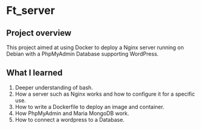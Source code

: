 # Ft_server
## Project overview

This project aimed at using Docker to deploy a Nginx server running on Debian with a PhpMyAdmin Database supporting WordPress.

## What I learned

1. Deeper understanding of bash.
2. How a server such as Nginx works and how to configure it for a specific use.
3. How to write a Dockerfile to deploy an image and container.
4. How PhpMyAdmin and Maria MongoDB work.
5. How to connect a wordpress to a Database.
